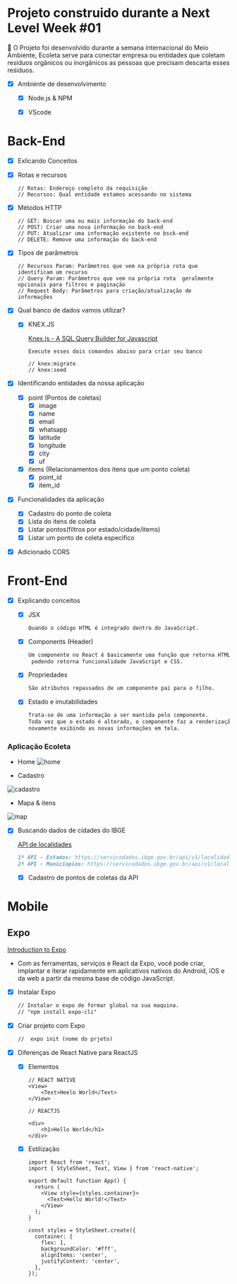 # Projeto construido durante a Next Level Week #01




🍃 O Projeto foi desenvolvido durante a semana internacional do Meio Ambiente, Ecoleta serve para conectar empresa ou entidades que coletam resíduos orgânicos ou inorgânicos as pessoas que precisam descarta esses reśiduos.

- [x]  Ambiente de desenvolvimento
    - [x]  Node.js & NPM
    - [x]  VScode




# Back-End

- [x]  Exlicando Conceitos

- [x]  Rotas e recursos

    ```
    // Rotas: Endereço completo da requisição
    // Recursos: Qual entidade estamos acessando no sistema
    ```

- [x]  Métodos HTTP

    ```
    // GET: Buscar uma ou mais informação do back-end
    // POST: Criar uma nova informação no back-end
    // PUT: Atualizar uma informação existente no bsck-end
    // DELETE: Remove uma informação do back-end
    ```

- [x]  Tipos de parâmetros

    ```
    // Recursos Param: Parâmetros que vem na prôpria rota que identificam um recurso
    // Query Param: Parâmetros que vem na prôpria rota  geralmente opcionais para filtros e paginação
    // Request Body: Parâmetros para criação/atualização de  informações
    ```

- [x]  Qual banco de dados vamos utilizar?
    - [x]  KNEX.JS

        [Knex.js - A SQL Query Builder for Javascript](http://knexjs.org/)

        ```tsx
        Execute esses dois comandos abaixo para criar seu banco

        // knex:migrate
        // knex:seed
        ```

- [x]  Identificando entidades da nossa aplicação
    - [x]  point  (Pontos de coletas)
        - [x]  image
        - [x]  name
        - [x]  email
        - [x]  whatsapp
        - [x]  latitude
        - [x]  longitude
        - [x]  city
        - [x]  uf
    - [x]  items (Relacionamentos dos itens que um ponto coleta)
        - [x]  point_id
        - [x]  item_id

- [x]  Funcionalidades  da aplicação
    - [x]  Cadastro do ponto de coleta
    - [x]  Lista do itens de coleta
    - [x]  Listar pontos(filtros por estado/cidade/items)
    - [x]  Listar um ponto de coleta especifico
- [x]  Adicionado CORS




# Front-End

- [x]  Explicando conceitos
    - [x]  JSX

        ```markdown
        Quando o código HTML é integrado dentro do JavaScript.
        ```

    - [x]  Components (Header)

        ```markdown
        Um componente no React é basicamente uma função que retorna HTML,
         podendo retorna funcionalidade JavaScript e CSS.
        ```

    - [x]  Propriedades

        ```markdown
        São atributos repassados de um componente pai para o filho.
        ```

    - [x]  Estado e imutabilidades

        ```markdown
        Trata-se de uma informação a ser mantida pelo componente. 
        Toda vez que o estado é alterado, o componente faz a renderização 
        novamente exibindo as novas informações em tela.
        ```

### Aplicação Ecoleta

- Home
![home](https://user-images.githubusercontent.com/60434681/84028374-f7f4df00-a966-11ea-9ef6-cddde1061d76.png)

- Cadastro


![cadastro](https://user-images.githubusercontent.com/60434681/84028362-f3c8c180-a966-11ea-9b66-5888ddc3fee5.png)

- Mapa & itens

![map](https://user-images.githubusercontent.com/60434681/84028382-faefcf80-a966-11ea-8edd-bd0b0b8a1834.png)



- [x]  Buscando dados de cidades do IBGE

    [API de localidades](https://servicodados.ibge.gov.br/api/docs/localidades)

    ```markdown
    1º API - Estados: https://servicodados.ibge.gov.br/api/v1/localidades/estados
    2º API - Municiopios: https://servicodados.ibge.gov.br/api/v1/localidades/estados/{UF}/municipios
    ```

    - [x]  Cadastro de pontos de coletas da API




# Mobile

## Expo

    

[Introduction to Expo](https://docs.expo.io/)

- Com as ferramentas, serviços e React da Expo, você pode criar, implantar e iterar rapidamente em aplicativos nativos do Android, iOS e da web a partir da mesma base de código JavaScript.

- [x]  Instalar Expo

    ```markdown
    // Instalar o expo de formar global na sua maquina.
    // "npm install expo-cli"
    ```

- [x]  Criar projeto com Expo

    ```markdown
    //  expo init (nome do prjeto)
    ```

- [x]  Diferenças de React Native para ReactJS
    - [x]  Elementos

        ```tsx
        // REACT NATIVE
        <View>
        	<Text>Heelo World</Text>
        </View>

        // REACTJS

        <div>
        	<h1>Hello World</h1>
        </div>
        ```

    - [x]  Estilização

        ```tsx
        import React from 'react';
        import { StyleSheet, Text, View } from 'react-native';

        export default function App() {
          return (
            <View style={styles.container}>
              <Text>Hello World!</Text>
            </View>
          );
        }

        const styles = StyleSheet.create({
          container: {
            flex: 1,
            backgroundColor: '#fff',
            alignItems: 'center',
            justifyContent: 'center',
          },
        });
        ```
